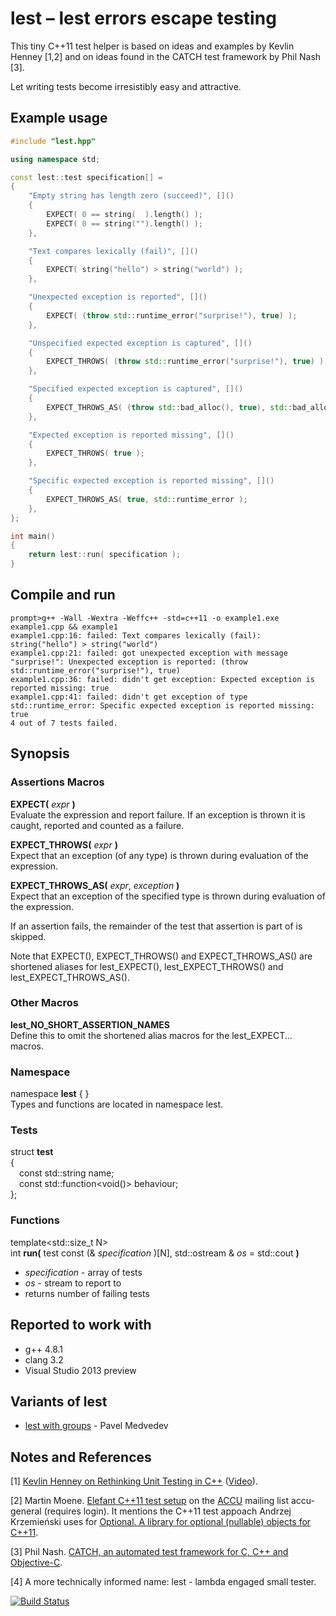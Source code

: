 lest &ndash; lest errors escape testing
=======================================

This tiny C++11 test helper is based on ideas and examples by Kevlin Henney [1,2] and on ideas found in the CATCH test framework by Phil Nash [3].

Let writing tests become irresistibly easy and attractive.


Example usage
-------------

```Cpp
#include "lest.hpp"

using namespace std;

const lest::test specification[] =
{
    "Empty string has length zero (succeed)", []()
    {
        EXPECT( 0 == string(  ).length() );
        EXPECT( 0 == string("").length() );
    },

    "Text compares lexically (fail)", []()
    {
        EXPECT( string("hello") > string("world") );
    },

    "Unexpected exception is reported", []()
    {
        EXPECT( (throw std::runtime_error("surprise!"), true) );
    },

    "Unspecified expected exception is captured", []()
    {
        EXPECT_THROWS( (throw std::runtime_error("surprise!"), true) );
    },

    "Specified expected exception is captured", []()
    {
        EXPECT_THROWS_AS( (throw std::bad_alloc(), true), std::bad_alloc );
    },

    "Expected exception is reported missing", []()
    {
        EXPECT_THROWS( true );
    },

    "Specific expected exception is reported missing", []()
    {
        EXPECT_THROWS_AS( true, std::runtime_error );
    },
};

int main()
{
    return lest::run( specification );
}
```


Compile and run
---------------

```
prompt>g++ -Wall -Wextra -Weffc++ -std=c++11 -o example1.exe example1.cpp && example1
example1.cpp:16: failed: Text compares lexically (fail): string("hello") > string("world")
example1.cpp:21: failed: got unexpected exception with message "surprise!": Unexpected exception is reported: (throw std::runtime_error("surprise!"), true)
example1.cpp:36: failed: didn't get exception: Expected exception is reported missing: true
example1.cpp:41: failed: didn't get exception of type std::runtime_error: Specific expected exception is reported missing: true
4 out of 7 tests failed.
```


Synopsis
------------

### Assertions Macros
**EXPECT(** _expr_ **)**  
Evaluate the expression and report failure. If an exception is thrown it is caught, reported and counted as a failure.

**EXPECT_THROWS(** _expr_ **)**  
Expect that an exception (of any type) is thrown during evaluation of the expression.

**EXPECT_THROWS_AS(** _expr_, _exception_ **)**  
Expect that an exception of the specified type is thrown during evaluation of the expression.

If an assertion fails, the remainder of the test that assertion is part of is skipped.

Note that EXPECT(), EXPECT_THROWS() and EXPECT_THROWS_AS() are shortened aliases for lest_EXPECT(), lest_EXPECT_THROWS() and lest_EXPECT_THROWS_AS().

### Other Macros
**lest_NO_SHORT_ASSERTION_NAMES**  
Define this to omit the shortened alias macros for the lest_EXPECT... macros.

### Namespace
namespace **lest** { }  
Types and functions are located in namespace lest.

### Tests
struct **test**  
{  
&emsp;const std::string name;  
&emsp;const std::function\<void()\> behaviour;  
};

### Functions
template\<std::size_t N\>  
int **run(** test const (& _specification_ )[N], std::ostream & _os_ = std::cout **)**
- _specification_ - array of tests
- _os_ - stream to report to
- returns number of failing tests


Reported to work with
---------------------

- g++ 4.8.1
- clang 3.2
- Visual Studio 2013 preview


Variants of lest
----------------

- [lest with groups](https://github.com/pmed/lest/tree/test_group) - Pavel Medvedev


Notes and References
--------------------

[1] [Kevlin Henney on Rethinking Unit Testing in C++](http://accu.org/index.php/accu_branches/accu_london/accu_london_may_2010)  ([Video](http://skillsmatter.com/podcast/agile-testing/kevlin-henney-rethinking-unit-testing-in-c-plus-plus)).

[2] Martin Moene. [Elefant C++11 test setup](http://lists.accu.org/mailman/private/accu-general/2013-June/040594.html) on the [ACCU](http://accu.org/) mailing list accu-general (requires login). It mentions the C++11 test appoach Andrzej Krzemie&#x144;ski uses for [Optional. A library for optional (nullable) objects for C++11](https://github.com/akrzemi1/Optional/).

[3] Phil Nash. [CATCH, an automated test framework for C, C++ and Objective-C](http://builds.catch-lib.net/).

[4] A more technically informed name: lest - lambda engaged small tester.

[![Build Status](https://travis-ci.org/martinmoene/lest.png?branch=master)](https://travis-ci.org/martinmoene/lest)
